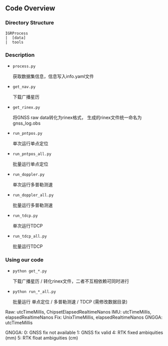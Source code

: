 
## Code Overview

### Directory Structure
```
IGRProcess
|  [data]
|  tools
```

### Description
* `process.py`          <p>获取数据集信息，信息写入info.yaml文件
* `get_nav.py`          <p>下载广播星历
* `get_rinex.py`        <p>将GNSS raw data转化为rinex格式， 生成的rinex文件统一命名为gnss_log.obs
* `run_pntpos.py`       <p>单次运行单点定位
* `run_pntpos_all.py`   <p>批量运行单点定位
* `run_doppler.py`      <p>单次运行多普勒测速
* `run_doppler_all.py`  <p>批量运行多普勒测速 
* `run_tdcp.py`         <p>单次运行TDCP
* `run_tdcp_all.py`     <p>批量运行TDCP 

### Using our code
* `python get_*.py`     <p>下载广播星历 / 转化rinex文件，二者不互相依赖可同时进行
* `python run_*_all.py` <p>批量运行 单点定位 / 多普勒测速 / TDCP (需修改数据目录)

Raw: utcTimeMillis, ChipsetElapsedRealtimeNanos
IMU: utcTimeMillis, elapsedRealtimeNanos
Fix: UnixTimeMillis, elapsedRealtimeNanos
GNGGA: utcTimeMillis

GNGGA: 
0: GNSS fix not available
1: GNSS fix valid
4: RTK fixed ambiquities    (mm)
5: RTK float ambiguities    (cm)